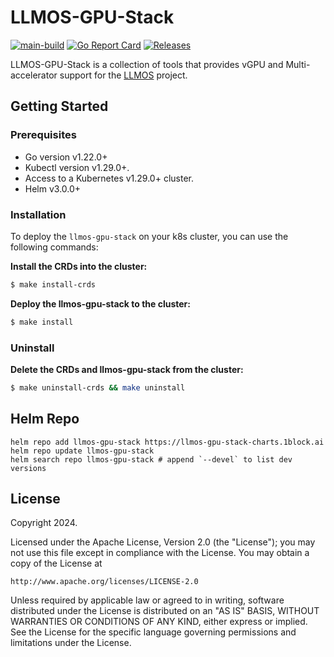 # LLMOS-GPU-Stack
[![main-build](https://github.com/llmos-ai/llmos-gpu-stack/actions/workflows/main-release.yaml/badge.svg)](https://github.com/llmos-ai/llmos-gpu-stack/actions/workflows/main-release.yaml)
[![Go Report Card](https://goreportcard.com/badge/github.com/llmos-ai/llmos-gpu-stack)](https://goreportcard.com/report/github.com/llmos-ai/llmos-gpu-stack)
[![Releases](https://img.shields.io/github/release/llmos-ai/llmos-gpu-stack.svg)](https://github.com/llmos-ai/llmos-gpu-stack/releases)


LLMOS-GPU-Stack is a collection of tools that provides vGPU and Multi-accelerator support for the [LLMOS](https://github.com/llmos-ai/llmos) project.

## Getting Started

### Prerequisites
- Go version v1.22.0+
- Kubectl version v1.29.0+.
- Access to a Kubernetes v1.29.0+ cluster.
- Helm v3.0.0+

### Installation
To deploy the `llmos-gpu-stack` on your k8s cluster, you can use the following commands:

**Install the CRDs into the cluster:**

```sh
$ make install-crds
```

**Deploy the llmos-gpu-stack to the cluster:**

```sh
$ make install
```

### Uninstall
**Delete the CRDs and llmos-gpu-stack from the cluster:**

```sh
$ make uninstall-crds && make uninstall
```

## Helm Repo
```shell
helm repo add llmos-gpu-stack https://llmos-gpu-stack-charts.1block.ai
helm repo update llmos-gpu-stack
helm search repo llmos-gpu-stack # append `--devel` to list dev versions
```

## License

Copyright 2024.

Licensed under the Apache License, Version 2.0 (the "License");
you may not use this file except in compliance with the License.
You may obtain a copy of the License at

    http://www.apache.org/licenses/LICENSE-2.0

Unless required by applicable law or agreed to in writing, software
distributed under the License is distributed on an "AS IS" BASIS,
WITHOUT WARRANTIES OR CONDITIONS OF ANY KIND, either express or implied.
See the License for the specific language governing permissions and
limitations under the License.


